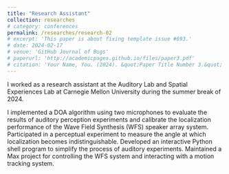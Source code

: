 ```yaml
---
title: "Research Assistant"
collection: researches
# category: conferences
permalink: /researches/research-02
# excerpt: 'This paper is about fixing template issue #693.'
# date: 2024-02-17
# venue: 'GitHub Journal of Bugs'
# paperurl: 'http://academicpages.github.io/files/paper3.pdf'
# citation: 'Your Name, You. (2024). &quot;Paper Title Number 3.&quot; <i>GitHub Journal of Bugs</i>. 1(3).'
---
```


I worked as a research assistant at the Auditory Lab and Spatial Experiences Lab at Carnegie Mellon University during the summer break of 2024.

I implemented a DOA algorithm using two microphones to evaluate the results of auditory
perception experiments and calibrate the localization performance of the Wave Field Synthesis
(WFS) speaker array system. Participated in a perceptual experiment to measure the angle at
which localization becomes indistinguishable. Developed an interactive Python shell program to
simplify the process of auditory experiments. Maintained a Max project for controlling the WFS
system and interacting with a motion tracking system.